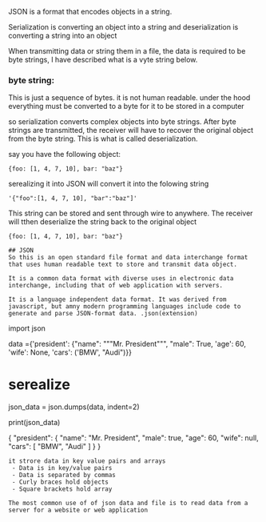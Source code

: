 JSON is a format that encodes objects in a string. 

Serialization is converting an object into a string and deserialization is converting a string into an object

When transmitting data or string them in a file, the data is required to be byte strings, I have described what is a vyte string below.

### byte string:
This is just a sequence of bytes. it is not human readable. under the hood everything must be converted to a byte for it to be stored in a computer

so serialization converts complex objects into byte strings. After byte strings are transmitted, the receiver will have to recover the original object from the byte string. This is what is called deserialization.

say you have the following object:
```
{foo: [1, 4, 7, 10], bar: "baz"}
```
serealizing it into JSON will convert it into the folowing string
```
'{"foo":[1, 4, 7, 10], "bar":"baz"]'
```
This string can be stored and sent through wire to anywhere. The receiver will tthen deserialize the string back to the original object
```
{foo: [1, 4, 7, 10], bar: "baz"}

## JSON
So this is an open standard file format and data interchange format that uses human readable text to store and transmit data object. 

It is a common data format with diverse uses in electronic data interchange, including that of web application with servers.

It is a language independent data format. It was derived from javascript, but amny modern programming languages include code to generate and parse JSON-format data. .json(extension)

```
import json

data ={'president': {"name": """Mr. President""", "male": True, 'age': 60, 'wife': None, 'cars': ('BMW', "Audi")}}

# serealize

json_data = json.dumps(data, indent=2)

print(json_data)

{
  "president": {
    "name": "Mr. President",
    "male": true,
    "age": 60,
    "wife": null,
    "cars": [
      "BMW",
      "Audi"
    ]
  }
}
```
it strore data in key value pairs and arrays
 - Data is in key/value pairs
 - Data is separated by commas
 - Curly braces hold objects
 - Square brackets hold array

The most common use of of json data and file is to read data from a server for a website or web application 

